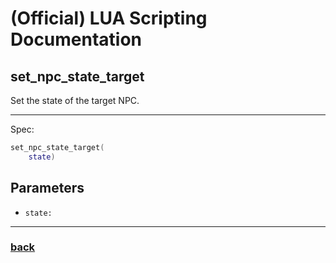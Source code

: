 
# (Official) LUA Scripting Documentation

## set_npc_state_target

Set the state of the target NPC.

___

Spec:

```lua
set_npc_state_target(
	state)
```

## Parameters

- `state:` 

___

### [back](../npcs)
